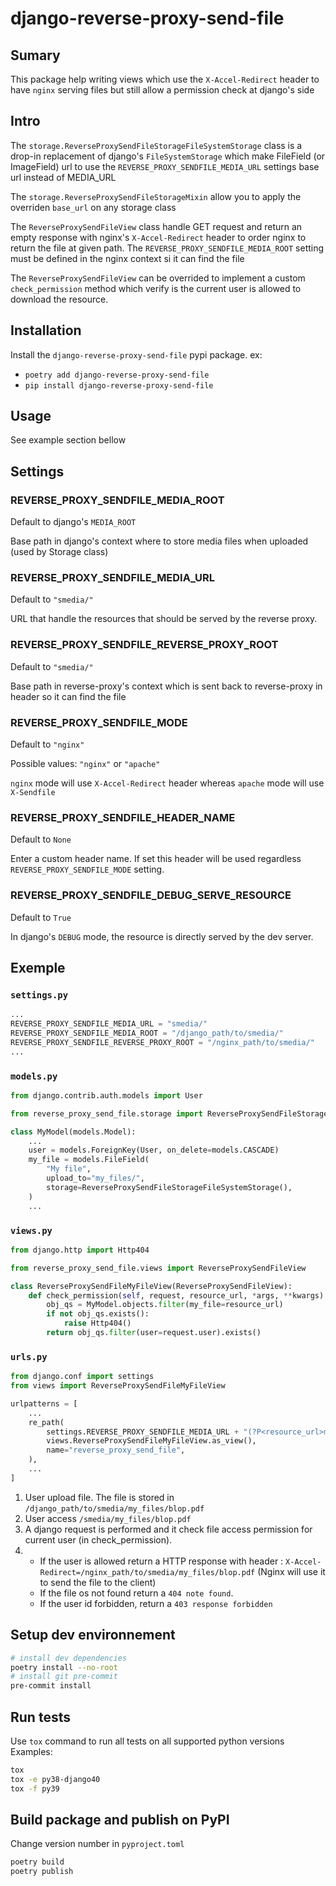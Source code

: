 # django-reverse-proxy-send-file

## Sumary

This package help writing views which use the `X-Accel-Redirect` header to have `nginx` serving files but still allow a permission check at django's side

## Intro

The `storage.ReverseProxySendFileStorageFileSystemStorage` class is a drop-in replacement of django's `FileSystemStorage` which make FileField (or ImageField) url to use the `REVERSE_PROXY_SENDFILE_MEDIA_URL` settings base url instead of MEDIA_URL

The `storage.ReverseProxySendFileStorageMixin` allow you to apply the overriden `base_url` on any storage class

The `ReverseProxySendFileView` class handle GET request and return an empty response with nginx's `X-Accel-Redirect` header to order nginx to return the file at given path. The `REVERSE_PROXY_SENDFILE_MEDIA_ROOT` setting must be defined in the nginx context si it can find the file

The `ReverseProxySendFileView` can be overrided to implement a custom `check_permission` method which verify is the current user is allowed to download the resource.

## Installation

Install the `django-reverse-proxy-send-file` pypi package.
ex:
* `poetry add django-reverse-proxy-send-file`
* `pip install django-reverse-proxy-send-file`

## Usage

See example section bellow

## Settings

### REVERSE_PROXY_SENDFILE_MEDIA_ROOT

Default to django's `MEDIA_ROOT`

Base path in django's context where to store media files when uploaded (used by Storage class)

### REVERSE_PROXY_SENDFILE_MEDIA_URL

Default to `"smedia/"`

URL that handle the resources that should be served by the reverse proxy.

### REVERSE_PROXY_SENDFILE_REVERSE_PROXY_ROOT

Default to `"smedia/"`

Base path in reverse-proxy's context which is sent back to reverse-proxy in header so it can find the file

### REVERSE_PROXY_SENDFILE_MODE

Default to `"nginx"`

Possible values: `"nginx"` or `"apache"`

`nginx` mode will use `X-Accel-Redirect` header whereas `apache` mode will use `X-Sendfile`

### REVERSE_PROXY_SENDFILE_HEADER_NAME

Default to `None`

Enter a custom header name. If set this header will be used regardless `REVERSE_PROXY_SENDFILE_MODE` setting.

### REVERSE_PROXY_SENDFILE_DEBUG_SERVE_RESOURCE

Default to `True`

In django's `DEBUG` mode, the resource is directly served by the dev server.

## Exemple

### `settings.py`

```python
...
REVERSE_PROXY_SENDFILE_MEDIA_URL = "smedia/"
REVERSE_PROXY_SENDFILE_MEDIA_ROOT = "/django_path/to/smedia/"
REVERSE_PROXY_SENDFILE_REVERSE_PROXY_ROOT = "/nginx_path/to/smedia/"
...
```

### `models.py`

```python
from django.contrib.auth.models import User

from reverse_proxy_send_file.storage import ReverseProxySendFileStorageFileSystemStorage

class MyModel(models.Model):
    ...
    user = models.ForeignKey(User, on_delete=models.CASCADE)
    my_file = models.FileField(
        "My file",
        upload_to="my_files/",
        storage=ReverseProxySendFileStorageFileSystemStorage(),
    )
    ...
```

### `views.py`

```python
from django.http import Http404

from reverse_proxy_send_file.views import ReverseProxySendFileView

class ReverseProxySendFileMyFileView(ReverseProxySendFileView):
    def check_permission(self, request, resource_url, *args, **kwargs):
        obj_qs = MyModel.objects.filter(my_file=resource_url)
        if not obj_qs.exists():
            raise Http404()
        return obj_qs.filter(user=request.user).exists()
```

### `urls.py`

```python
from django.conf import settings
from views import ReverseProxySendFileMyFileView

urlpatterns = [
    ...
    re_path(
        settings.REVERSE_PROXY_SENDFILE_MEDIA_URL + "(?P<resource_url>my_files/.*)$",
        views.ReverseProxySendFileMyFileView.as_view(),
        name="reverse_proxy_send_file",
    ),
    ...
]
```
1. User upload file. The file is stored in `/django_path/to/smedia/my_files/blop.pdf`
1. User access `/smedia/my_files/blop.pdf`
2. A django request is performed and it check file access permission for current user (in check_permission).
3. - If the user is allowed return a HTTP response with header : `X-Accel-Redirect=/nginx_path/to/smedia/my_files/blop.pdf` (Nginx will use it to send the file to the client)
   - If the file os not found return a `404 note found`.
   - If the user id forbidden, return a `403 response forbidden`


## Setup dev environnement

```bash
# install dev dependencies
poetry install --no-root
# install git pre-commit
pre-commit install
```

## Run tests

Use `tox` command to run all tests on all supported python versions 
Examples:

```bash
tox
tox -e py38-django40
tox -f py39
```
## Build package and publish on PyPI

Change version number in `pyproject.toml`

```bash
poetry build
poetry publish
```
